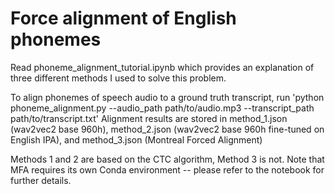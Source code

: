 # Force alignment of English phonemes

Read phoneme_alignment_tutorial.ipynb which provides an explanation of three different methods I used to solve this problem.

To align phonemes of speech audio to a ground truth transcript, run 'python phoneme_alignment.py --audio_path path/to/audio.mp3 --transcript_path path/to/transcript.txt'
Alignment results are stored in method_1.json (wav2vec2 base 960h), method_2.json (wav2vec2 base 960h fine-tuned on English IPA), and method_3.json (Montreal Forced Alignment)

Methods 1 and 2 are based on the CTC algorithm, Method 3 is not.
Note that MFA requires its own Conda environment -- please refer to the notebook for further details.